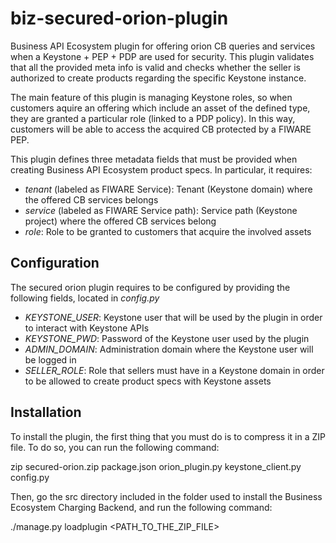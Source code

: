 # biz-secured-orion-plugin

Business API Ecosystem plugin for offering orion CB queries and services when a Keystone + PEP + PDP are used for security. This plugin validates that all the provided meta info is valid and checks whether the seller is authorized to create products regarding the specific Keystone instance.

The main feature of this plugin is managing Keystone roles, so when customers aquire an offering which include an asset of the defined type, they are granted a particular role (linked to a PDP policy). In this way, customers will be able to access the acquired CB protected by a FIWARE PEP. 

This plugin defines three metadata fields that must be provided when creating Business API Ecosystem product specs. In particular, it requires:

* *tenant* (labeled as FIWARE Service): Tenant (Keystone domain) where the offered CB services belongs
* *service* (labeled as FIWARE Service path): Service path (Keystone project) where the offered CB services belong
* *role*: Role to be granted to customers that acquire the involved assets

## Configuration

The secured orion plugin requires to be configured by providing the following fields, located in *config.py*

* *KEYSTONE_USER*: Keystone user that will be used by the plugin in order to interact with Keystone APIs
* *KEYSTONE_PWD*: Password of the Keystone user used by the plugin
* *ADMIN_DOMAIN*: Administration domain where the Keystone user will be logged in
* *SELLER_ROLE*: Role that sellers must have in a Keystone domain in order to be allowed to create product specs with Keystone assets

## Installation

To install the plugin, the first thing that you must do is to compress it in a ZIP file. To do so, you can run the following command:

zip secured-orion.zip package.json orion_plugin.py keystone_client.py config.py

Then, go the src directory included in the folder used to install the Business Ecosystem Charging Backend, and run the following command:

./manage.py loadplugin <PATH_TO_THE_ZIP_FILE>


